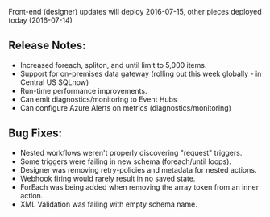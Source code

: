 Front-end (designer) updates will deploy 2016-07-15, other pieces deployed today (2016-07-14)

## Release Notes:
* Increased foreach, spliton, and until limit to 5,000 items.
* Support for on-premises data gateway (rolling out this week globally - in Central US SQLnow)
* Run-time performance improvements.
* Can emit diagnostics/monitoring to Event Hubs
* Can configure Azure Alerts on metrics (diagnostics/monitoring)

## Bug Fixes:
* Nested workflows weren't properly discovering "request" triggers.
* Some triggers were failing in new schema (foreach/until loops).
* Designer was removing retry-policies and metadata for nested actions.
* Webhook firing would rarely result in no saved state.
* ForEach was being added when removing the array token from an inner action.
* XML Validation was failing with empty schema name.
